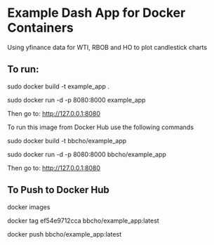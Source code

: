 # Example Dash App for Docker Containers

Using yfinance data for WTI, RBOB and HO to plot candlestick charts

## To run:
sudo docker build -t example_app .

sudo docker run -d -p 8080:8000 example_app

Then go to:
http://127.0.0.1:8080


To run this image from Docker Hub use the following commands

sudo docker build -t bbcho/example_app

sudo docker run -d -p 8080:8000 bbcho/example_app

Then go to:
http://127.0.0.1:8080


## To Push to Docker Hub

docker images

docker tag ef54e9712cca bbcho/example_app:latest

docker push bbcho/example_app:latest